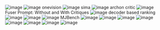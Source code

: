 
![image](https://github.com/user-attachments/assets/aa418a90-fa93-4277-b84a-66b50e7a7d29)
![image](https://github.com/user-attachments/assets/ab55050e-e03f-4669-964e-41b3399c24d6)
onevision
![image](https://github.com/user-attachments/assets/137e87cc-89c0-433c-9f60-a05a679c9076)
sima
![image](https://github.com/user-attachments/assets/4fa6290a-1c1f-4f27-9577-7a6dbbc5a530)
archon critic 
![image](https://github.com/user-attachments/assets/782aee3c-d059-49b3-b229-c71fb9669cbc)
Fuser Prompt: Without and With Critiques
![image](https://github.com/user-attachments/assets/c79bb5dd-48e7-4b77-9707-131e4a1c37e2)
decoder based ranking
![image](https://github.com/user-attachments/assets/eea78e63-fa9b-4209-afb6-a7409104b144)
![image](https://github.com/user-attachments/assets/9831a813-1cf8-4a88-ac0f-2156a01da491)
![image](https://github.com/user-attachments/assets/03fa0e1d-d302-4345-8912-9d97d4e89203)
MJBench
![image](https://github.com/user-attachments/assets/47b62778-05b8-4a45-94be-ae0ee42602be)
![image](https://github.com/user-attachments/assets/87a7688a-6537-4363-be4c-895ef7423cda)
![image](https://github.com/user-attachments/assets/79162231-1cf0-4e1b-956a-bdb87c197784)
![image](https://github.com/user-attachments/assets/27eb59b2-fa68-4a2e-8cac-782668b18f63)
![image](https://github.com/user-attachments/assets/84e6830b-00e1-40d4-a7dd-97bb80bce169)
![image](https://github.com/user-attachments/assets/a55f134e-6e83-4724-8c29-ddd628dacb66)
![image](https://github.com/user-attachments/assets/1cb0b4c0-9afa-4a73-a99c-d1a33e8a2c57)
![image](https://github.com/user-attachments/assets/34227585-405b-4820-949f-9e7ab37edb7c)
